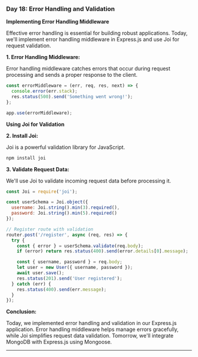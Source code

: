 ### Day 18: Error Handling and Validation

**Implementing Error Handling Middleware**

Effective error handling is essential for building robust applications. Today, we'll implement error handling middleware in Express.js and use Joi for request validation.

**1. Error Handling Middleware:**

Error handling middleware catches errors that occur during request processing and sends a proper response to the client.

```javascript
const errorMiddleware = (err, req, res, next) => {
  console.error(err.stack);
  res.status(500).send('Something went wrong!');
};

app.use(errorMiddleware);
```

**Using Joi for Validation**

**2. Install Joi:**

Joi is a powerful validation library for JavaScript.

```bash
npm install joi
```

**3. Validate Request Data:**

We'll use Joi to validate incoming request data before processing it.

```javascript
const Joi = require('joi');

const userSchema = Joi.object({
  username: Joi.string().min(3).required(),
  password: Joi.string().min(5).required()
});

// Register route with validation
router.post('/register', async (req, res) => {
  try {
    const { error } = userSchema.validate(req.body);
    if (error) return res.status(400).send(error.details[0].message);

    const { username, password } = req.body;
    let user = new User({ username, password });
    await user.save();
    res.status(201).send('User registered');
  } catch (err) {
    res.status(400).send(err.message);
  }
});
```

**Conclusion:**

Today, we implemented error handling and validation in our Express.js application. Error handling middleware helps manage errors gracefully, while Joi simplifies request data validation. Tomorrow, we'll integrate MongoDB with Express.js using Mongoose.

---